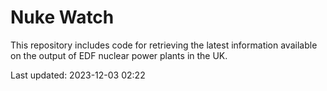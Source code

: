 # Nuke Watch

This repository includes code for retrieving the latest information available on the output of EDF nuclear power plants in the UK.

Last updated: 2023-12-03 02:22